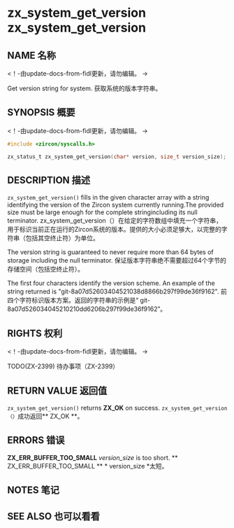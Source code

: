  
# zx_system_get_version  zx_system_get_version 

 
## NAME  名称 

<!-- Updated by update-docs-from-fidl, do not edit. -->  <！-由update-docs-from-fidl更新，请勿编辑。 ->

Get version string for system.  获取系统的版本字符串。

 
## SYNOPSIS  概要 

<!-- Updated by update-docs-from-fidl, do not edit. -->  <！-由update-docs-from-fidl更新，请勿编辑。 ->

```c
#include <zircon/syscalls.h>

zx_status_t zx_system_get_version(char* version, size_t version_size);
```
 

 
## DESCRIPTION  描述 

`zx_system_get_version()` fills in the given character array with a string identifying the version of the Zircon system currently running.The provided size must be large enough for the complete stringincluding its null terminator. zx_system_get_version（）在给定的字符数组中填充一个字符串，用于标识当前正在运行的Zircon系统的版本。提供的大小必须足够大，以完整的字符串（包括其空终止符）为单位。

The version string is guaranteed to never require more than 64 bytes of storage including the null terminator. 保证版本字符串绝不需要超过64个字节的存储空间（包括空终止符）。

The first four characters identify the version scheme. An example of the string returned is "git-8a07d52603404521038d8866b297f99de36f9162". 前四个字符标识版本方案。返回的字符串的示例是“ git-8a07d526034045210210dd6206b297f99de36f9162”。

 
## RIGHTS  权利 

<!-- Updated by update-docs-from-fidl, do not edit. -->  <！-由update-docs-from-fidl更新，请勿编辑。 ->

TODO(ZX-2399)  待办事项（ZX-2399）

 
## RETURN VALUE  返回值 

`zx_system_get_version()` returns **ZX_OK** on success.  `zx_system_get_version（）`成功返回** ZX_OK **。

 
## ERRORS  错误 

**ZX_ERR_BUFFER_TOO_SMALL**  *version_size* is too short.  ** ZX_ERR_BUFFER_TOO_SMALL ** * version_size *太短。

 
## NOTES  笔记 

 
## SEE ALSO  也可以看看 

 

